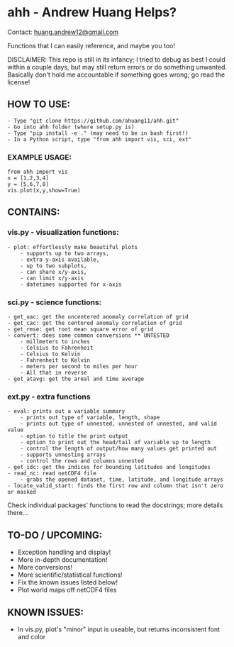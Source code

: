 # ahh - Andrew Huang Helps?
Contact: huang.andrew12@gmail.com

Functions that I can easily reference, and maybe you too!

DISCLAIMER: This repo is still in its infancy; I tried to debug as best I could
within a couple days, but may still return  errors or do something unwanted.
Basically don't hold me accountable if something goes wrong; go read the license!

## HOW TO USE:
    - Type "git clone https://github.com/ahuang11/ahh.git"
    - Go into ahh folder (where setup.py is)
    - Type "pip install -e ." (may need to be in bash first!)
    - In a Python script, type "from ahh import vis, sci, ext"

### EXAMPLE USAGE:
    from ahh import vis
    x = [1,2,3,4]
    y = [5,6,7,8]
    vis.plot(x,y,show=True)

## CONTAINS:
### vis.py - visualization functions:
    - plot: effortlessly make beautiful plots
        - supports up to two arrays,
        - extra y-axis available,
        - up to two subplots,
        - can share x/y-axis,
        - can limit x/y-axis
        - datetimes supported for x-axis

### sci.py - science functions:
    - get_uac: get the uncentered anomaly correlation of grid
    - get_cac: get the centered anomaly correlation of grid
    - get_rmse: get root mean square error of grid
    - convert: does some common conversions ** UNTESTED
        - millmeters to inches
        - Celsius to Fahrenheit
        - Celsius to Kelvin
        - Fahrenheit to Kelvin
        - meters per second to miles per hour
        - All that in reverse
    - get_atavg: get the areal and time average

### ext.py - extra functions
    - eval: prints out a variable summary
        - prints out type of variable, length, shape
        - prints out type of unnested, unnested of unnested, and valid value
        - option to title the print output
        - option to print out the head/tail of variable up to length
        - control the length of output/how many values get printed out
        - supports unnesting arrays
        - control the rows and columns unnested
    - get_idc: get the indices for bounding latitudes and longitudes
    - read_nc: read netCDF4 file
        - grabs the opened dataset, time, latitude, and longitude arrays
    - locate_valid_start: finds the first row and column that isn't zero or masked

Check individual packages' functions to read the docstrings; more details there...

## TO-DO / UPCOMING:
- Exception handling and display!
- More in-depth documentation!
- More conversions!
- More scientific/statistical functions!
- Fix the known issues listed below!
- Plot world maps off netCDF4 files

## KNOWN ISSUES:
- In vis.py, plot's "minor" input is useable, but returns inconsistent font and color